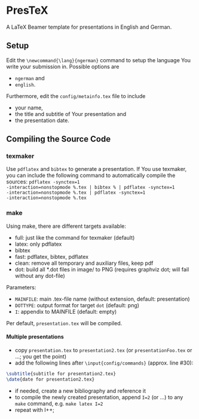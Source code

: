 PresTeX
=======

A LaTeX Beamer template for presentations in English and German. 

Setup
-----

Edit the <code>\newcommand{\lang}{ngerman}</code> command to setup the language You write your submission in. Possible options are 
* <code>ngerman</code> and
* <code>english</code>.

Furthermore, edit the <code>config/metainfo.tex</code> file to include
* your name,
* the title and subtitle of Your presentation and 
* the presentation date.

Compiling the Source Code
-------------------------

### texmaker

Use `pdflatex` and `bibtex` to generate a presentation.
If You use texmaker, you can include the following command to automatically compile the sources: 
<code>pdflatex -synctex=1 -interaction=nonstopmode %.tex | bibtex % | pdflatex -synctex=1 -interaction=nonstopmode %.tex 
| pdflatex -synctex=1 -interaction=nonstopmode %.tex</code>

### make

Using make, there are different targets available:

* full: just like the command for texmaker (default)
* latex: only pdflatex
* bibtex
* fast: pdflatex, bibtex, pdflatex
* clean: remove all temporary and auxiliary files, keep pdf
* dot: build all *.dot files in image/ to PNG (requires graphviz dot; will fail without any dot-file)

Parameters:

* `MAINFILE`: main .tex-file name (without extension, default: presentation)
* `DOTTYPE`: output format for target `dot` (default: png)
* `I`: appendix to MAINFILE (default: empty)

Per default, `presentation.tex` will be compiled.

#### Multiple presentations

* copy `presentation.tex` to `presentation2.tex` (or `presentationFoo.tex` or ...; you get the point)
* add the following lines after `\input{config/commands}` (approx. line #30):
```latex
\subtitle{subtitle for presentation2.tex}
\date{date for presentation2.tex}
```
* if needed, create a new bibliography and reference it
* to compile the newly created presentation, append `I=2` (or ...) to any `make` command, e.g. `make latex I=2`
* repeat with I++;
